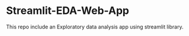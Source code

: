 # Streamlit-EDA-Web-App
This repo include an Exploratory data analysis app using streamlit library. 

